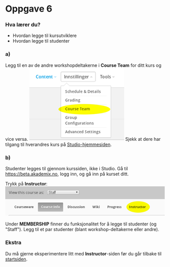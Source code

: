 # Oppgave 6

### Hva lærer du?
* Hvordan legge til kursutviklere
* Hvordan legge til studenter

### a)

Legg til en av de andre workshopdeltakerne i **Course Team** for ditt kurs og vice versa.
![Course team](team.png)
Sjekk at dere har tilgang til hverandres kurs på [Studio-hjemmesiden](https://beta.akademix.no:18010).

### b)

Studenter legges til gjennom kurssiden, ikke i Studio. Gå til https://beta.akademix.no, logg inn, og gå inn på kurset ditt.

Trykk på **Instructor**:
![Instructor tab](instructor.png)

Under **MEMBERSHIP** finner du funksjonalitet for å legge til studenter (og "Staff"). Legg til et par studenter (blant workshop-deltakerne eller andre).


### Ekstra

Du må gjerne eksperimentere litt med **Instructor**-siden før du går tilbake til [startsiden](../README.md#oppgaver).
